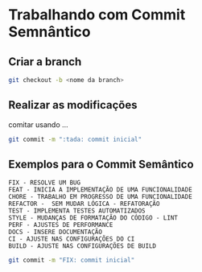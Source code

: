 # Trabalhando com Commit Semnântico

## Criar a branch

```bash
git checkout -b <nome da branch>
```

## Realizar as modificações

comitar usando ...

```bash
git commit -m ":tada: commit inicial"
```

## Exemplos para o Commit Semântico

    FIX - RESOLVE UM BUG
    FEAT - INICIA A IMPLEMENTAÇÃO DE UMA FUNCIONALIDADE
    CHORE - TRABALHO EM PROGRESSO DE UMA FUNCIONALIDADE
    REFACTOR -  SEM MUDAR LÓGICA - REFATORAÇÃO
    TEST - IMPLEMENTA TESTES AUTOMATIZADOS
    STYLE - MUDANÇAS DE FORMATAÇÃO DO CÓDIGO - LINT
    PERF - AJUSTES DE PERFORMANCE
    DOCS - INSERE DOCUMENTAÇÃO
    CI - AJUSTE NAS CONFIGURAÇÕES DO CI
    BUILD - AJUSTE NAS CONFIGURAÇÕES DE BUILD

```bash
git commit -m "FIX: commit inicial"
```